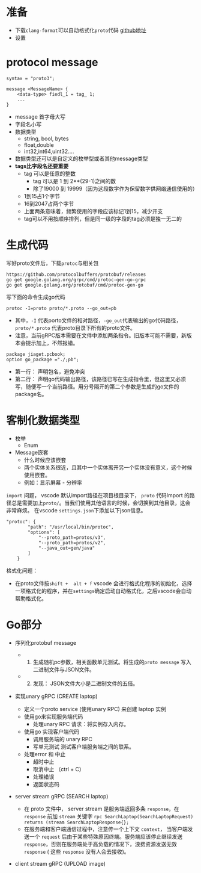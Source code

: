 # 准备
- 下载`clang-format`可以自动格式化`proto`代码 [github地址](https://github.com/llvm/llvm-project/releases/tag/llvmorg-12.0.0)
- 设置 

# protocol message
```
syntax = "proto3";

message <MessageName> {
    <data-type> fiedl_1 = tag_ 1;
    ...
}
```
- message 首字母大写
- 字段名小写
- 数据类型
  - string, bool, bytes
  - float,double
  - int32,int64,uint32....
- 数据类型还可以是自定义的枚举型或者其他message类型
- **tags比字段名还要重要**
  - tag 可以是任意的整数
    - tag 可以是 1 到 2**(29-1)之间的数
    - 除了19000 到 19999（因为这段数字作为保留数字供网络通信使用的）
  - 1到15占1个字节
  - 16到2047占两个字节
  - 上面两条意味着，频繁使用的字段应该标记1到15，减少开支
  - tag可以不用按顺序排列，但是同一级的字段的tag必须是独一无二的
# 生成代码
写好proto文件后，下载`protoc`与相关包
```
https://github.com/protocolbuffers/protobuf/releases
go get google.golang.org/grpc/cmd/protoc-gen-go-grpc
go get google.golang.org/protobuf/cmd/protoc-gen-go

```
写下面的命令生成go代码

`protoc -I=proto proto/*.proto --go_out=pb` 

- 其中，`-I` 代表porto文件的相对路径，`-go_out`代表输出的go代码路径， `proto/*.proto` 代表proto目录下所有的proto文件。
- 注意，当前gRPC版本需要在文件中添加两条指令。旧版本可能不需要，新版本会提示加上，不然报错。
```
package jiaget.pcbook; 
option go_package ="./;pb"; 
```
- 第一行： 声明包名，避免冲突
- 第二行： 声明go代码输出路径，该路径已写在生成指令里，但这里又必须写，随便写一个当前路径。用分号隔开的第二个参数是生成的go文件的package名。

# 客制化数据类型
- 枚举
  - Enum
- Message嵌套
  - 什么时候应该嵌套
  - 两个实体关系很近，且其中一个实体离开另一个实体没有意义，这个时候使用嵌套。
  - 例如：显示屏幕 - 分辨率

`import` 问题， vscode 默认import路径在项目根目录下， `proto` 代码Import 的路径总是需要加上`proto/`。当我们使用其他语言的时候，会切换到其他目录，这会非常麻烦。
在vscode `settings.json`下添加以下json信息。
```
"protoc": {
        "path": "/usr/local/bin/protoc",
        "options": [
            "--proto_path=protos/v3",
            "--proto_path=protos/v2",
            "--java_out=gen/java"
        ]
    }
```

格式化问题：
  - 在proto文件按`shift +  alt + f` vscode 会进行格式化程序的初始化，选择一项格式化的程序，并在`settings`确定启动自动格式化，之后vscode会自动帮助格式化。

# Go部分
- 序列化protobuf message
  - 1. 生成随机pc参数，相关函数单元测试。将生成的`proto message` 写入二进制文件与JSON文件。
  - 2. 发现： JSON文件大小是二进制文件的五倍。
- 实现unary gRPC   (CREATE laptop)
  - 定义一个proto service (使用unary RPC) 来创建 laptop 实例
  - 使用go来实现服务端代码
    - 处理unary RPC 请求：将实例存入内存。
  - 使用go 实现客户端代码
    - 调用服务端的 unary RPC
    - 写单元测试 测试客户端服务端之间的联系。
  - 处理error 和 中止
    - 超时中止
    - 取消中止 （ctrl + C）
    - 处理错误
    - 返回状态码

- server stream gRPC (SEARCH laptop)
  - 在 proto 文件中， server stream 是服务端返回多条 `response`，在 `response` 前加 `stream` 关键字 `rpc SearchLaptop(SearchLaptopRequest) returns (stream SearchLaptopResponse{};`
  - 在服务端和客户端通信过程中，注意传一个上下文 `context`， 当客户端发送一个 `request` 后由于某些特殊原因终端。服务端应该停止继续发送 `response`，否则在服务端处于高负载的情况下，浪费资源发送无效 `response` ( 这些 `response` 没有人会去接收)。

- client stream gRPC (UPLOAD image)